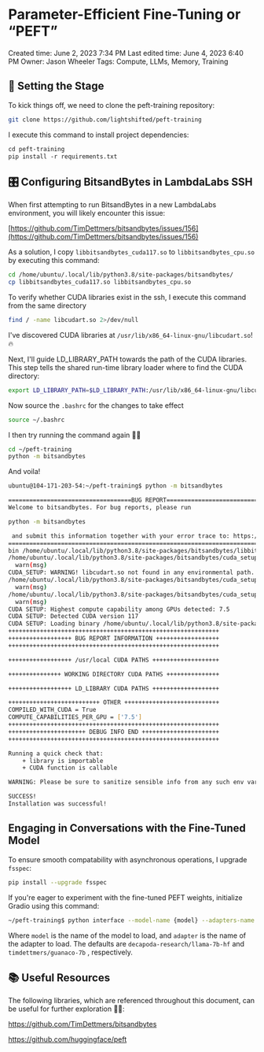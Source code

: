 # Parameter-Efficient Fine-Tuning or “PEFT”

Created time: June 2, 2023 7:34 PM
Last edited time: June 4, 2023 6:40 PM
Owner: Jason Wheeler
Tags: Compute, LLMs, Memory, Training

## 🚀 Setting the Stage

To kick things off, we need to clone the peft-training repository:

```bash
git clone https://github.com/lightshifted/peft-training
```

I execute this command to install project dependencies:

```markdown
cd peft-training
pip install -r requirements.txt
```

## 🎛 Configuring BitsandBytes in LambdaLabs SSH

When first attempting to run BitsandBytes in a new LambdaLabs environment, you will likely encounter this issue:

[https://github.com/TimDettmers/bitsandbytes/issues/156](https://github.com/TimDettmers/bitsandbytes/issues/156)

As a solution, I copy `libbitsandbytes_cuda117.so` to `libbitsandbytes_cpu.so` by executing this command:

```bash
cd /home/ubuntu/.local/lib/python3.8/site-packages/bitsandbytes/
cp libbitsandbytes_cuda117.so libbitsandbytes_cpu.so
```

To verify whether CUDA libraries exist in the ssh, I execute this command from the same directory

```bash
find / -name libcudart.so 2>/dev/null
```

I've discovered CUDA libraries at `/usr/lib/x86_64-linux-gnu/libcudart.so`! 🔥

Next, I'll guide LD_LIBRARY_PATH towards the path of the CUDA libraries. This step tells the shared run-time library loader where to find the CUDA directory:

```bash
export LD_LIBRARY_PATH=$LD_LIBRARY_PATH:/usr/lib/x86_64-linux-gnu/libcudart.so
```

Now source the `.bashrc` for the changes to take effect

```bash
source ~/.bashrc
```

I then try running the command again 🤞🏽

```bash
cd ~/peft-training
python -m bitsandbytes
```

And voila!

```bash
ubuntu@104-171-203-54:~/peft-training$ python -m bitsandbytes

===================================BUG REPORT===================================
Welcome to bitsandbytes. For bug reports, please run

python -m bitsandbytes

 and submit this information together with your error trace to: https://github.com/TimDettmers/bitsandbytes/issues
================================================================================
bin /home/ubuntu/.local/lib/python3.8/site-packages/bitsandbytes/libbitsandbytes_cpu.so
/home/ubuntu/.local/lib/python3.8/site-packages/bitsandbytes/cuda_setup/main.py:149: UserWarning: :/usr/lib/x86_64-linux-gnu/libcudart.so did not contain ['libcudart.so', 'libcudart.so.11.0', 'libcudart.so.12.0'] as expected! Searching further paths...
  warn(msg)
CUDA_SETUP: WARNING! libcudart.so not found in any environmental path. Searching in backup paths...
/home/ubuntu/.local/lib/python3.8/site-packages/bitsandbytes/cuda_setup/main.py:149: UserWarning: WARNING: The following directories listed in your path were found to be non-existent: {PosixPath('/usr/local/cuda/lib64')}
  warn(msg)
/home/ubuntu/.local/lib/python3.8/site-packages/bitsandbytes/cuda_setup/main.py:149: UserWarning: WARNING: No libcudart.so found! Install CUDA or the cudatoolkit package (anaconda)!
  warn(msg)
CUDA SETUP: Highest compute capability among GPUs detected: 7.5
CUDA SETUP: Detected CUDA version 117
CUDA SETUP: Loading binary /home/ubuntu/.local/lib/python3.8/site-packages/bitsandbytes/libbitsandbytes_cpu.so...
++++++++++++++++++++++++++++++++++++++++++++++++++++++++++++
++++++++++++++++++ BUG REPORT INFORMATION ++++++++++++++++++
++++++++++++++++++++++++++++++++++++++++++++++++++++++++++++

++++++++++++++++++ /usr/local CUDA PATHS +++++++++++++++++++

+++++++++++++++ WORKING DIRECTORY CUDA PATHS +++++++++++++++

++++++++++++++++++ LD_LIBRARY CUDA PATHS +++++++++++++++++++

++++++++++++++++++++++++++ OTHER +++++++++++++++++++++++++++
COMPILED_WITH_CUDA = True
COMPUTE_CAPABILITIES_PER_GPU = ['7.5']
++++++++++++++++++++++++++++++++++++++++++++++++++++++++++++
++++++++++++++++++++++ DEBUG INFO END ++++++++++++++++++++++
++++++++++++++++++++++++++++++++++++++++++++++++++++++++++++

Running a quick check that:
    + library is importable
    + CUDA function is callable

WARNING: Please be sure to sanitize sensible info from any such env vars!

SUCCESS!
Installation was successful!
```

## Engaging in Conversations with the Fine-Tuned Model

To ensure smooth compatability with asynchronous operations, I upgrade `fsspec`:

```bash
pip install --upgrade fsspec
```

If you're eager to experiment with the fine-tuned PEFT weights, initialize Gradio using this command:

```bash
~/peft-training$ python interface --model-name {model} --adapters-name {adapter}
```

Where `model` is the name of the model to load, and `adapter` is the name of the adapter to load. The defaults are `decapoda-research/llama-7b-hf` and `timdettmers/guanaco-7b` , respectively.

## 📚 Useful Resources

The following libraries, which are referenced throughout this document, can be useful for further exploration 🐱‍👤:

https://github.com/TimDettmers/bitsandbytes

https://github.com/huggingface/peft